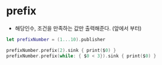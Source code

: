 # prefix

- 해당인수, 조건을 만족하는 값만 출력해준다. (앞에서 부터)

```swift
let prefixNumber = (1...10).publisher

prefixNumber.prefix(2).sink { print($0) }
prefixNumber.prefix(while: { $0 < 3}).sink { print($0) }
```
